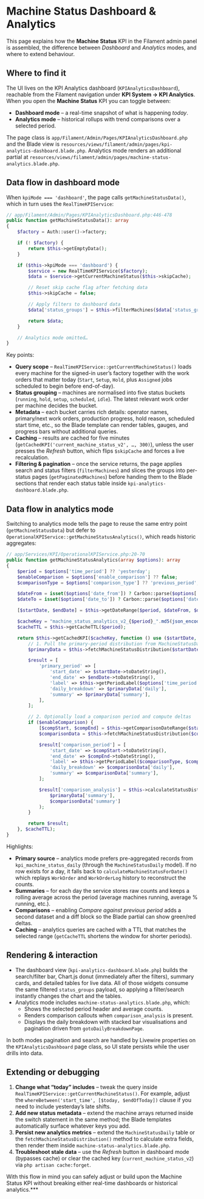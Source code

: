 # Machine Status Dashboard & Analytics

This page explains how the **Machine Status** KPI in the Filament admin panel is assembled, the difference between _Dashboard_ and _Analytics_ modes, and where to extend behaviour.

## Where to find it

The UI lives on the KPI Analytics dashboard (`KPIAnalyticsDashboard`), reachable from the Filament navigation under **KPI System → KPI Analytics**. When you open the **Machine Status** KPI you can toggle between:

- **Dashboard mode** – a real-time snapshot of what is happening _today_.
- **Analytics mode** – historical rollups with trend comparisons over a selected period.

The page class is `app/Filament/Admin/Pages/KPIAnalyticsDashboard.php` and the Blade view is `resources/views/filament/admin/pages/kpi-analytics-dashboard.blade.php`. Analytics mode renders an additional partial at `resources/views/filament/admin/pages/machine-status-analytics.blade.php`.

## Data flow in dashboard mode

When `kpiMode === 'dashboard'`, the page calls `getMachineStatusData()`, which in turn uses the `RealTimeKPIService`:

```php
// app/Filament/Admin/Pages/KPIAnalyticsDashboard.php:446-478
public function getMachineStatusData(): array
{
    $factory = Auth::user()->factory;

    if (! $factory) {
        return $this->getEmptyData();
    }

    if ($this->kpiMode === 'dashboard') {
        $service = new RealTimeKPIService($factory);
        $data = $service->getCurrentMachineStatus($this->skipCache);

        // Reset skip cache flag after fetching data
        $this->skipCache = false;

        // Apply filters to dashboard data
        $data['status_groups'] = $this->filterMachines($data['status_groups']);

        return $data;
    }

    // Analytics mode omitted…
}
```

Key points:

- **Query scope** – `RealTimeKPIService::getCurrentMachineStatus()` loads every machine for the signed-in user’s factory together with the work orders that matter today (`Start`, `Setup`, `Hold`, plus `Assigned` jobs scheduled to begin before end-of-day).
- **Status grouping** – machines are normalised into five status buckets (`running`, `hold`, `setup`, `scheduled`, `idle`). The latest relevant work order per machine decides the bucket.
- **Metadata** – each bucket carries rich details: operator names, primary/next work orders, production progress, hold reason, scheduled start time, etc., so the Blade template can render tables, gauges, and progress bars without additional queries.
- **Caching** – results are cached for five minutes (`getCachedKPI('current_machine_status_v2', …, 300)`), unless the user presses the _Refresh_ button, which flips `$skipCache` and forces a live recalculation.
- **Filtering & pagination** – once the service returns, the page applies search and status filters (`filterMachines`) and slices the groups into per-status pages (`getPaginatedMachines`) before handing them to the Blade sections that render each status table inside `kpi-analytics-dashboard.blade.php`.

## Data flow in analytics mode

Switching to analytics mode tells the page to reuse the same entry point (`getMachineStatusData`) but defer to `OperationalKPIService::getMachineStatusAnalytics()`, which reads historic aggregates:

```php
// app/Services/KPI/OperationalKPIService.php:20-70
public function getMachineStatusAnalytics(array $options): array
{
    $period = $options['time_period'] ?? 'yesterday';
    $enableComparison = $options['enable_comparison'] ?? false;
    $comparisonType = $options['comparison_type'] ?? 'previous_period';

    $dateFrom = isset($options['date_from']) ? Carbon::parse($options['date_from']) : null;
    $dateTo = isset($options['date_to']) ? Carbon::parse($options['date_to']) : null;

    [$startDate, $endDate] = $this->getDateRange($period, $dateFrom, $dateTo);

    $cacheKey = "machine_status_analytics_v2_{$period}_".md5(json_encode($options));
    $cacheTTL = $this->getCacheTTL($period);

    return $this->getCachedKPI($cacheKey, function () use ($startDate, $endDate, $enableComparison, $comparisonType, $options) {
        // 1. Pull the primary-period distribution from MachineStatusDaily
        $primaryData = $this->fetchMachineStatusDistribution($startDate, $endDate);

        $result = [
            'primary_period' => [
                'start_date' => $startDate->toDateString(),
                'end_date' => $endDate->toDateString(),
                'label' => $this->getPeriodLabel($options['time_period'] ?? 'yesterday', $startDate, $endDate),
                'daily_breakdown' => $primaryData['daily'],
                'summary' => $primaryData['summary'],
            ],
        ];

        // 2. Optionally load a comparison period and compute deltas
        if ($enableComparison) {
            [$compStart, $compEnd] = $this->getComparisonDateRange($startDate, $endDate, $comparisonType);
            $comparisonData = $this->fetchMachineStatusDistribution($compStart, $compEnd);

            $result['comparison_period'] = [
                'start_date' => $compStart->toDateString(),
                'end_date' => $compEnd->toDateString(),
                'label' => $this->getPeriodLabel($comparisonType, $compStart, $compEnd),
                'daily_breakdown' => $comparisonData['daily'],
                'summary' => $comparisonData['summary'],
            ];

            $result['comparison_analysis'] = $this->calculateStatusDistributionComparison(
                $primaryData['summary'],
                $comparisonData['summary']
            );
        }

        return $result;
    }, $cacheTTL);
}
```

Highlights:

- **Primary source** – analytics mode prefers pre-aggregated records from `kpi_machine_status_daily` (through the `MachineStatusDaily` model). If no row exists for a day, it falls back to `calculateMachineStatusForDate()` which replays `WorkOrder` and `WorkOrderLog` history to reconstruct the counts.
- **Summaries** – for each day the service stores raw counts and keeps a rolling average across the period (average machines running, average % running, etc.).
- **Comparisons** – enabling _Compare against previous period_ adds a second dataset and a diff block so the Blade partial can show green/red deltas.
- **Caching** – analytics queries are cached with a TTL that matches the selected range (`getCacheTTL` shortens the window for shorter periods).

## Rendering & interaction

- The dashboard view (`kpi-analytics-dashboard.blade.php`) builds the search/filter bar, Chart.js donut (immediately after the filters), summary cards, and detailed tables for live data. All of those widgets consume the same filtered `status_groups` payload, so applying a filter/search instantly changes the chart and the tables.
- Analytics mode includes `machine-status-analytics.blade.php`, which:
  - Shows the selected period header and average counts.
  - Renders comparison callouts when `comparison_analysis` is present.
  - Displays the daily breakdown with stacked bar visualisations and pagination driven from `gotoDailyBreakdownPage`.

In both modes pagination and search are handled by Livewire properties on the `KPIAnalyticsDashboard` page class, so UI state persists while the user drills into data.

## Extending or debugging

1. **Change what “today” includes** – tweak the query inside `RealTimeKPIService::getCurrentMachineStatus()`. For example, adjust the `whereBetween('start_time', [$today, $endOfToday])` clause if you need to include yesterday’s late shifts.
2. **Add new status metadata** – extend the machine arrays returned inside the switch statement in the same method; the Blade templates automatically surface whatever keys you add.
3. **Persist new analytics metrics** – extend the `MachineStatusDaily` table or the `fetchMachineStatusDistribution()` method to calculate extra fields, then render them inside `machine-status-analytics.blade.php`.
4. **Troubleshoot stale data** – use the _Refresh_ button in dashboard mode (bypasses cache) or clear the cached key (`current_machine_status_v2`) via `php artisan cache:forget`.

With this flow in mind you can safely adjust or build upon the Machine Status KPI without breaking either real-time dashboards or historical analytics.***
